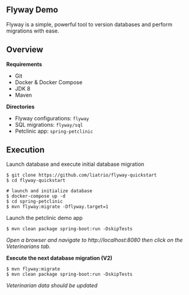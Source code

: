 ## Flyway Demo

Flyway is a simple, powerful tool to version databases and perform migrations with ease.

## Overview

**Requirements**
- Git
- Docker & Docker Compose
- JDK 8
- Maven

**Directories**
- Flyway configurations: `flyway`
- SQL migrations: `flyway/sql`
- Petclinic app: `spring-petclinic`

## Execution
Launch database and execute initial database migration

    $ git clone https://github.com/liatrio/flyway-quickstart
    $ cd flyway-quickstart

    # launch and initialize database
    $ docker-compose up -d
    $ cd spring-petclinic
    $ mvn flyway:migrate -Dflyway.target=1


Launch the petclinic demo app

    $ mvn clean package spring-boot:run -DskipTests


*Open a browser and navigate to http://localhost:8080 then click on the Veterinarians tab.*


**Execute the next database migration (V2)**

    $ mvn flyway:migrate
    $ mvn clean package spring-boot:run -DskipTests

*Veterinarian data should be updated*
